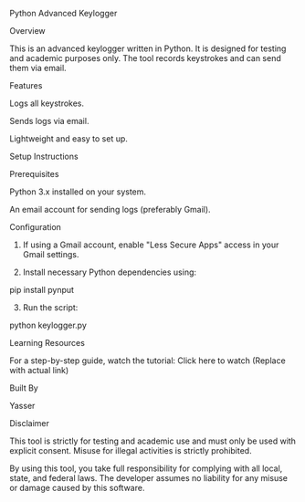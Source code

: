 Python Advanced Keylogger

Overview

This is an advanced keylogger written in Python. It is designed for testing and academic purposes only. The tool records keystrokes and can send them via email.

Features

Logs all keystrokes.

Sends logs via email.

Lightweight and easy to set up.


Setup Instructions

Prerequisites

Python 3.x installed on your system.

An email account for sending logs (preferably Gmail).


Configuration

1. If using a Gmail account, enable "Less Secure Apps" access in your Gmail settings.


2. Install necessary Python dependencies using:

pip install pynput


3. Run the script:

python keylogger.py



Learning Resources

For a step-by-step guide, watch the tutorial: Click here to watch (Replace with actual link)

Built By

Yasser

Disclaimer

This tool is strictly for testing and academic use and must only be used with explicit consent. Misuse for illegal activities is strictly prohibited.

By using this tool, you take full responsibility for complying with all local, state, and federal laws. The developer assumes no liability for any misuse or damage caused by this software.

